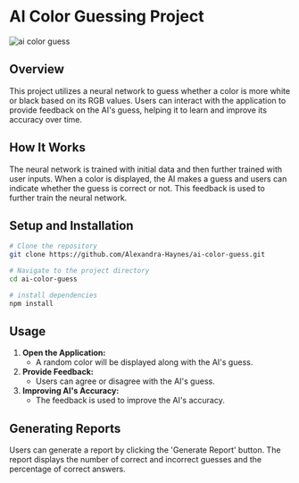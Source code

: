 # AI Color Guessing Project
![ai color guess](https://github.com/Alexandra-Haynes/ai-color-guess/assets/113944962/07211e0e-1c5f-4729-a51b-1aa73f633c2c)

## Overview

This project utilizes a neural network to guess whether a color is more white or black based on its RGB values. Users can interact with the application to provide feedback on the AI's guess, helping it to learn and improve its accuracy over time.

## How It Works

The neural network is trained with initial data and then further trained with user inputs. When a color is displayed, the AI makes a guess and users can indicate whether the guess is correct or not. This feedback is used to further train the neural network.

## Setup and Installation


```bash
# Clone the repository
git clone https://github.com/Alexandra-Haynes/ai-color-guess.git

# Navigate to the project directory
cd ai-color-guess

# install dependencies
npm install
```

## Usage


1. **Open the Application:**
   - A random color will be displayed along with the AI's guess.
2. **Provide Feedback:**
   - Users can agree or disagree with the AI's guess.
3. **Improving AI's Accuracy:**
   - The feedback is used to improve the AI's accuracy.

## Generating Reports

Users can generate a report by clicking the 'Generate Report' button. The report displays the number of correct and incorrect guesses and the percentage of correct answers.
